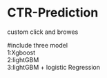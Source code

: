 # CTR-Prediction  
  
  
  custom click and browes 

  #include three model    
  1:Xgboost   
  2:lightGBM    
  3:lightGBM + logistic Regression 

